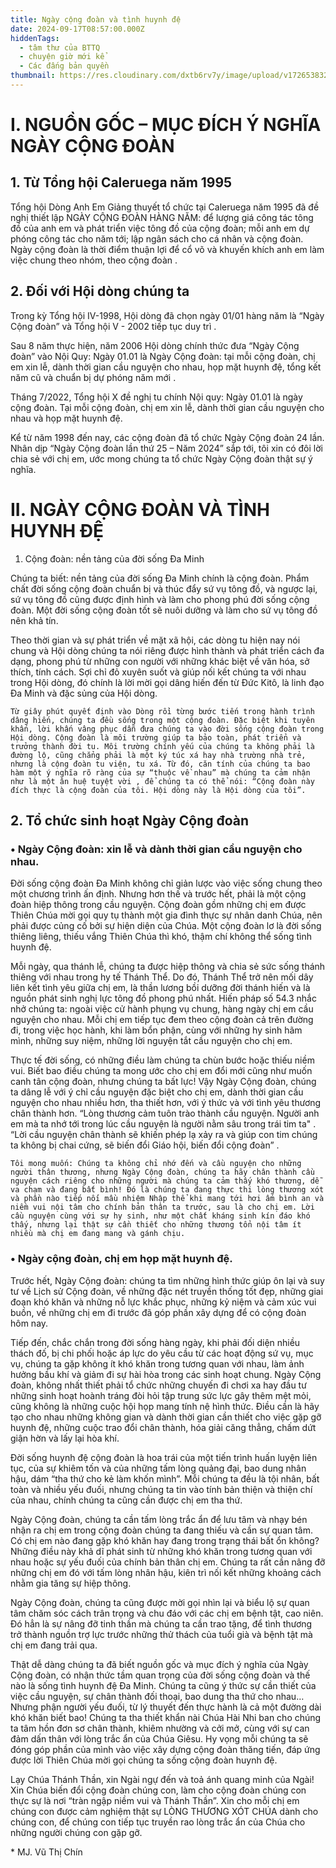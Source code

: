 ```yaml
---
title: Ngày cộng đoàn và tình huynh đệ
date: 2024-09-17T08:57:00.000Z
hiddenTags:
  - tâm thư của BTTQ
  - chuyện giờ mới kể
  - Các đấng bản quyền
thumbnail: https://res.cloudinary.com/dxtb6rv7y/image/upload/v1726538327/Viet-thu-700_i1jp17.jpg
---
```



# I.	NGUỒN GỐC – MỤC ĐÍCH Ý NGHĨA NGÀY CỘNG ĐOÀN 

## 1.	Từ Tổng hội Caleruega năm 1995

Tổng hội Dòng Anh Em Giảng thuyết tổ chức tại Caleruega năm 1995 đã đề nghị thiết lập NGÀY CỘNG ĐOÀN HÀNG NĂM: để lượng giá công tác tông đồ của anh em và phát triển việc tông đồ của cộng đoàn; mỗi anh em dự phóng công tác cho năm tới; lập ngân sách cho cá nhân và cộng đoàn. Ngày cộng đoàn là thời điểm thuận lợi để cổ võ và khuyến khích anh em làm việc chung theo nhóm, theo cộng đoàn . 

## 2.	Đối với Hội dòng chúng ta

Trong kỳ Tổng hội IV-1998, Hội dòng đã chọn ngày 01/01 hàng năm là “Ngày Cộng đoàn” và Tổng hội V - 2002 tiếp tục duy trì . 

Sau 8 năm thực hiện, năm 2006 Hội dòng chính thức đưa “Ngày Cộng đoàn” vào Nội Quy: Ngày 01.01 là Ngày Cộng đoàn: tại mỗi cộng đoàn, chị em xin lễ, dành thời gian cầu nguyện cho nhau, họp mặt huynh đệ, tổng kết năm cũ và chuẩn bị dự phóng năm mới . 

Tháng 7/2022, Tổng hội X đề nghị tu chính Nội quy: Ngày 01.01 là ngày cộng đoàn. Tại mỗi cộng đoàn, chị em xin lễ, dành thời gian cầu nguyện cho nhau và họp mặt huynh đệ.

 Kể từ năm 1998 đến nay, các cộng đoàn đã tổ chức Ngày Cộng đoàn 24 lần. Nhân dịp “Ngày Cộng đoàn lần thứ 25 – Năm 2024” sắp tới, tôi xin có đôi lời chia sẻ với chị em, ước mong chúng ta tổ chức Ngày Cộng đoàn thật sự ý nghĩa.

# II.	NGÀY CỘNG ĐOÀN VÀ TÌNH HUYNH ĐỆ

1.	Cộng đoàn: nền tảng của đời sống Đa Minh 

Chúng ta biết: nền tảng của đời sống Đa Minh chính là cộng đoàn. Phẩm chất đời sống cộng đoàn chuẩn bị và thúc đẩy sứ vụ tông đồ, và ngược lại, sứ vụ tông đồ cũng được định hình và làm cho phong phú đời sống cộng đoàn. Một đời sống cộng đoàn tốt sẽ nuôi dưỡng và làm cho sứ vụ tông đồ nên khả tín.

Theo thời gian và sự phát triển về mặt xã hội, các dòng tu hiện nay nói chung và Hội dòng chúng ta nói riêng được hình thành và phát triển cách đa dạng, phong phú từ những con người với những khác biệt về văn hóa, sở thích, tính cách. Sợi chỉ đỏ xuyên suốt và giúp nối kết chúng ta với nhau trong Hội dòng, đó chính là lời mời gọi dâng hiến đến từ Đức Kitô, là linh đạo Đa Minh và đặc sủng của Hội dòng. 

	Từ giây phút quyết định vào Dòng rồi từng bước tiến trong hành trình dâng hiến, chúng ta đều sống trong một cộng đoàn. Đặc biệt khi tuyên khấn, lời khấn vâng phục dẫn đưa chúng ta vào đời sống cộng đoàn trong Hội dòng. Cộng đoàn là môi trường giúp ta bảo toàn, phát triển và trưởng thành đời tu. Môi trường chính yếu của chúng ta không phải là đường lộ, cũng chẳng phải là một ký túc xá hay nhà trường nhà trẻ, nhưng là cộng đoàn tu viện, tu xá. Từ đó, căn tính của chúng ta bao hàm một ý nghĩa rõ ràng của sự “thuộc về nhau” mà chúng ta cảm nhận như là một ân huệ tuyệt vời , để chúng ta có thể nói: “Cộng đoàn này đích thực là cộng đoàn của tôi. Hội dòng này là Hội dòng của tôi”. 

## 2.	Tổ chức sinh hoạt Ngày Cộng đoàn

### •	Ngày Cộng đoàn: xin lễ và dành thời gian cầu nguyện cho nhau.

  Đời sống cộng đoàn Đa Minh không chỉ giản lược vào việc sống chung theo một chương trình ấn định. Nhưng hơn thế và trước hết, phải là một cộng đoàn hiệp thông trong cầu nguyện. Cộng đoàn gồm những chị em được Thiên Chúa mời gọi quy tụ thành một gia đình thực sự nhân danh Chúa, nên phải được củng cố bởi sự hiện diện của Chúa. Một cộng đoàn lơ là đời sống thiêng liêng, thiếu vắng Thiên Chúa thì khó, thậm chí không thể sống tình huynh đệ.

 Mỗi ngày, qua thánh lễ, chúng ta được hiệp thông và chia sẻ sức sống thánh thiêng với nhau trong hy tế Thánh Thể. Do đó, Thánh Thể trở nên mối dây liên kết tình yêu giữa chị em, là thần lương bồi dưỡng đời thánh hiến và là nguồn phát sinh nghị lực tông đồ phong phú nhất. Hiến pháp số 54.3 nhắc nhở chúng ta: ngoài việc cử hành phụng vụ chung, hàng ngày chị em cầu nguyện cho nhau. Mỗi chị em tiếp tục đem theo cộng đoàn cả trên đường đi, trong việc học hành, khi làm bổn phận, cùng với những hy sinh hãm mình, những suy niệm, những lời nguyện tắt cầu nguyện cho chị em.

Thực tế đời sống, có những điều làm chúng ta chùn bước hoặc thiếu niềm vui. Biết bao điều chúng ta mong ước cho chị em đổi mới cũng như muốn canh tân cộng đoàn, nhưng chúng ta bất lực! Vậy Ngày Cộng đoàn, chúng ta dâng lễ với ý chỉ cầu nguyện đặc biệt cho chị em, dành thời gian cầu nguyện cho nhau nhiều hơn, tha thiết hơn, với ý thức và với tình yêu thương chân thành hơn. “Lòng thương cảm tuôn trào thành cầu nguyện. Người anh em mà ta nhớ tới trong lúc cầu nguyện là người nằm sâu trong trái tim ta" . “Lời cầu nguyện chân thành sẽ khiến phép lạ xảy ra và giúp con tim chúng ta không bị chai cứng, sẽ biến đổi Giáo hội, biến đổi cộng đoàn” . 

	Tôi mong muốn: Chúng ta không chỉ nhớ đến và cầu nguyện cho những người thân thương, nhưng Ngày Cộng đoàn, chúng ta hãy chân thành cầu nguyện cách riêng cho những người mà chúng ta cảm thấy khó thương, dễ va chạm và đang bất bình! Đó là chúng ta đang thực thi lòng thương xót và phần nào tiếp nối mầu nhiệm Nhập thể khi mang tới hơi ấm bình an và niềm vui nội tâm cho chính bản thân ta trước, sau là cho chị em. Lời cầu nguyện cùng với sự hy sinh, như một chất kháng sinh kín đáo khó thấy, nhưng lại thật sự cần thiết cho những thương tổn nội tâm ít nhiều mà chị em đang mang và gánh chịu. 

### •	Ngày cộng đoàn, chị em họp mặt huynh đệ.

Trước hết, Ngày Cộng đoàn: chúng ta tìm những hình thức giúp ôn lại và suy tư về Lịch sử Cộng đoàn, về những đặc nét truyền thống tốt đẹp, những giai đoạn khó khăn và những nỗ lực khắc phục, những kỷ niệm và cảm xúc vui buồn, về những chị em đi trước đã góp phần xây dựng để có cộng đoàn hôm nay.

Tiếp đến, chắc chắn trong đời sống hàng ngày, khi phải đối diện nhiều thách đố, bị chi phối hoặc áp lực do yêu cầu từ các hoạt động sứ vụ, mục vụ, chúng ta gặp không ít khó khăn trong tương quan với nhau, làm ảnh hưởng bầu khí và giảm đi sự hài hòa trong các sinh hoạt chung. Ngày Cộng đoàn, không nhất thiết phải tổ chức những chuyến đi chơi xa hay đầu tư những sinh hoạt hoành tráng đòi hỏi tập trung sức lực gây thêm mệt mỏi, cũng không là những cuộc hội họp mang tính nệ hình thức. Điều cần là hãy tạo cho nhau những không gian và dành thời gian cần thiết cho việc gặp gỡ huynh đệ, những cuộc trao đổi chân thành, hóa giải căng thẳng, chấm dứt giận hờn và lấy lại hòa khí. 

Đời sống huynh đệ cộng đoàn là hoa trái của một tiến trình huấn luyện liên tục, của sự khiêm tốn và của những tấm lòng quảng đại, bao dung nhân hậu, dám “tha thứ cho kẻ làm khốn mình”. Mỗi chúng ta đều là tội nhân, bất toàn và nhiều yếu đuối, nhưng chúng ta tin vào tính bản thiện và thiện chí của nhau, chính chúng ta cũng cần được chị em tha thứ.

Ngày Cộng đoàn, chúng ta cần tấm lòng trắc ẩn để lưu tâm và nhạy bén nhận ra chị em trong cộng đoàn chúng ta đang thiếu và cần sự quan tâm. Có chị em nào đang gặp khó khăn hay đang trong trạng thái bất ổn không? Những điều này khả dĩ phát sinh từ những khó khăn trong tương quan với nhau hoặc sự yếu đuối của chính bản thân chị em. Chúng ta rất cần nâng đỡ những chị em đó với tấm lòng nhân hậu, kiên trì nối kết những khoảng cách nhằm gia tăng sự hiệp thông. 

Ngày Cộng đoàn, chúng ta cũng được mời gọi nhìn lại và biểu lộ sự quan tâm chăm sóc cách trân trọng và chu đáo với các chị em bệnh tật, cao niên. Đó hẳn là sự nâng đỡ tinh thần mà chúng ta cần trao tặng, để tình thương trở thành nguồn trợ lực trước những thử thách của tuổi già và bệnh tật mà chị em đang trải qua.

Thật dễ dàng chúng ta đã biết nguồn gốc và mục đích ý nghĩa của Ngày Cộng đoàn, có nhận thức tầm quan trọng của đời sống cộng đoàn và thế nào là sống tình huynh đệ Đa Minh. Chúng ta cũng ý thức sự cần thiết của việc cầu nguyện, sự chân thành đối thoại, bao dung tha thứ cho nhau… Nhưng phận người yếu đuối, từ lý thuyết đến thực hành là cả một đường dài khó khăn biết bao! Chúng ta tha thiết khẩn nài Chúa Hài Nhi ban cho chúng ta tâm hồn đơn sơ chân thành, khiêm nhường và cởi mở, cùng với sự can đảm dấn thân với lòng trắc ẩn của Chúa Giêsu. Hy vọng mỗi chúng ta sẽ đóng góp phần của mình vào việc xây dựng cộng đoàn thăng tiến, đáp ứng được lời Thiên Chúa mời gọi chúng ta sống cộng đoàn huynh đệ. 

Lạy Chúa Thánh Thần, xin Ngài ngự đến và toả ánh quang minh của Ngài! Xin Chúa biến đổi cộng đoàn chúng con, làm cho cộng đoàn chúng con thực sự là nơi “tràn ngập  niềm vui và Thánh Thần”. Xin cho mỗi chị em chúng con được cảm nghiệm thật sự LÒNG THƯƠNG XÓT CHÚA dành cho chúng con, để chúng con tiếp tục truyền rao lòng trắc ẩn của Chúa cho những người chúng con gặp gỡ.

\* MJ. Vũ Thị Chín
